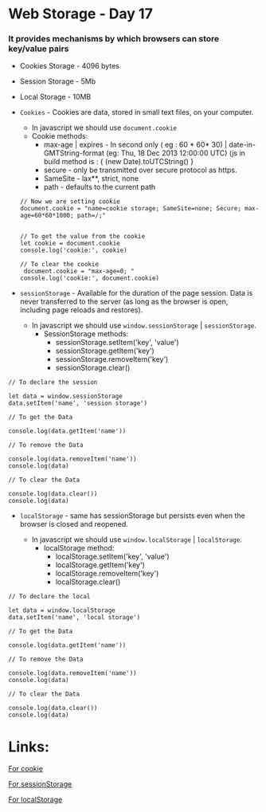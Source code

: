 # Web Storage - Day 17

### It provides mechanisms by which browsers can store key/value pairs


* Cookies Storage - 4096 bytes

* Session Storage - 5Mb

* Local Storage - 10MB


* `Cookies` - Cookies are data, stored in small text files, on your computer.

   - In javascript we should use `document.cookie` 
   - Cookie methods:
     - max-age | expires  - In second only ( eg : 60 * 60* 30) | date-in-GMTString-format (eg: Thu, 18 Dec 2013 12:00:00 UTC) (js in build method is : { (new Date).toUTCString() }
     - secure - only be transmitted over secure protocol as https.
     - SameSite - lax**, strict, none
     - path - defaults to the current path 
   ```
   // Now we are setting cookie
   document.cookie = "name=cookie storage; SameSite=none; Secure; max-age=60*60*1000; path=/;"


   // To get the value from the cookie
   let cookie = document.cookie
   console.log('cookie:', cookie)

   // To clear the cookie
    document.cookie = "max-age=0; "
   console.log('cookie:', document.cookie)
   ```


* `sessionStorage` - Available for the duration of the page session. Data is never transferred to the server (as long as the browser is open, including page reloads and restores).
    
    - In javascript we should use `window.sessionStorage` | `sessionStorage`.
        - SessionStorage methods:
            * sessionStorage.setItem('key', 'value') 
            * sessionStorage.getItem('key') 
            * sessionStorage.removeItem('key') 
            * sessionStorage.clear() 
```
// To declare the session

let data = window.sessionStorage
data.setItem('name', 'session storage')

// To get the Data

console.log(data.getItem('name'))

// To remove the Data

console.log(data.removeItem('name'))
console.log(data)

// To clear the Data

console.log(data.clear())
console.log(data)

```


* `localStorage` - same has sessionStorage but persists even when the browser is closed and reopened.

    - In javascript we should use `window.localStorage` | `localStorage`.
        - localStorage method:
            * localStorage.setItem('key', 'value') 
            * localStorage.getItem('key') 
            * localStorage.removeItem('key') 
            * localStorage.clear() 
```
// To declare the local

let data = window.localStorage
data.setItem('name', 'local storage')

// To get the Data

console.log(data.getItem('name'))

// To remove the Data

console.log(data.removeItem('name'))
console.log(data)

// To clear the Data

console.log(data.clear())
console.log(data)

```


# Links:
[For cookie](https://www.w3schools.com/js/js_cookies.asp)

[For sessionStorage](https://developer.mozilla.org/en-US/docs/Web/API/Window/sessionStorage)

[For localStorage](https://developer.mozilla.org/en-US/docs/Web/API/Window/localStorage)

